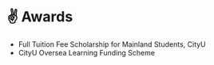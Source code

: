 # ✌️ Awards
- Full Tuition Fee Scholarship for Mainland Students, CityU
- CityU Oversea Learning Funding Scheme 
